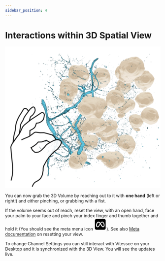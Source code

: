 ```yaml
---
sidebar_position: 4
---
```



# Interactions within 3D Spatial View

![Screenshot of interaction with Spatial 3D view](./assets/images/interaction.png)

You can now grab the 3D Volume by reaching out to it with **one hand** (left or right\!) and either pinching, or grabbing with a fist.

If the volume seems out of reach, reset the view, with an open hand, face your palm to your face and pinch your index finger and thumb together and hold it (You should see the meta menu icon ![Logo of Meta Quest](./assets/images/meta-logo.svg)). See also [Meta documentation](https://www.meta.com/help/quest/articles/headsets-and-accessories/using-your-headset/recenter-headset-view/) on resetting your view.

To change Channel Settings you can still interact with Vitessce on your Desktop and it is synchronized with the 3D View. You will see the updates live.


